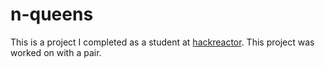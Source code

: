 # n-queens  
This is a project I completed as a student at [hackreactor](http://hackreactor.com). This project was worked on with a pair.
